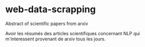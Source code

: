 # web-data-scrapping
Abstract of scientific papers from arxiv

Avoir les résumés des articles scientifiques concernant NLP qui m'interessent provenant de arxiv tous les jours.

